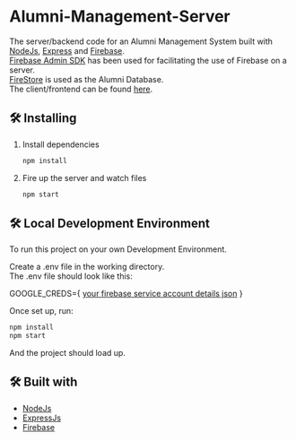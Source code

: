 # Alumni-Management-Server    

The server/backend code for an Alumni Management System built with [NodeJs](https://nodejs.dev/), [Express](https://expressjs.com/) and [Firebase](https://firebase.google.com/).        
[Firebase Admin SDK](https://firebase.google.com/docs/admin/setup) has been used for facilitating the use of Firebase on a server.    
[FireStore](https://firebase.google.com/docs/firestore) is used as the Alumni Database.     
The client/frontend can be found [here](https://github.com/Neyen108/Alumni-Management-Client).      

## 🛠 Installing     
1. Install dependencies     

   ```bash
   npm install
   ```     

2. Fire up the server and watch files      

   ```bash
   npm start
   ```    
   
## 🛠 Local Development Environment     

   To run this project on your own Development Environment.      
  
   Create a .env file in the working directory.     
   The .env file should look like this:
  
   GOOGLE_CREDS={ [your firebase service account details json](https://firebase.google.com/docs/admin/setup#initialize-sdk) }        
   
   Once set up, run:
   ```bash
   npm install
   npm start
   ```
   And the project should load up.     

## 🛠 Built with   

- [NodeJs](https://nodejs.dev/)      
- [ExpressJs](https://expressjs.com/)   
- [Firebase](https://firebase.google.com/)    
